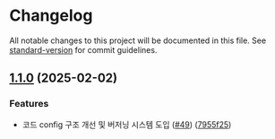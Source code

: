 # Changelog

All notable changes to this project will be documented in this file. See [standard-version](https://github.com/conventional-changelog/standard-version) for commit guidelines.

## [1.1.0](https://github.com/Optmier/altrid-client/compare/v1.2.0...v1.1.0) (2025-02-02)


### Features

* 코드 config 구조 개선 및 버저닝 시스템 도입 ([#49](https://github.com/Optmier/altrid-client/issues/49)) ([7955f25](https://github.com/Optmier/altrid-client/commit/7955f2565f855346bd8e1a32bb56973bf75c5303))
